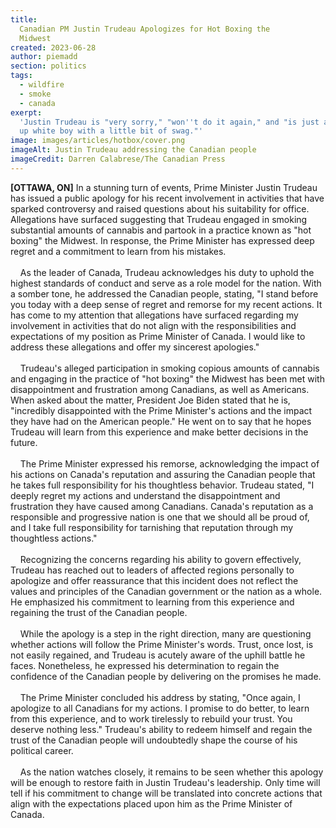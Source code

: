 ```yaml
---
title:
  Canadian PM Justin Trudeau Apologizes for Hot Boxing the
  Midwest
created: 2023-06-28
author: piemadd
section: politics
tags:
  - wildfire
  - smoke
  - canada
exerpt:
  'Justin Trudeau is "very sorry," "won''t do it again," and "is just a quirked
  up white boy with a little bit of swag."'
image: images/articles/hotbox/cover.png
imageAlt: Justin Trudeau addressing the Canadian people
imageCredit: Darren Calabrese/The Canadian Press
---
```


**[OTTAWA, ON]** In a stunning turn of events, Prime Minister Justin Trudeau has
issued a public apology for his recent involvement in activities that have
sparked controversy and raised questions about his suitability for office.
Allegations have surfaced suggesting that Trudeau engaged in smoking substantial
amounts of cannabis and partook in a practice known as "hot boxing" the Midwest.
In response, the Prime Minister has expressed deep regret and a commitment to
learn from his mistakes. <br /><br /> &nbsp;&nbsp;&nbsp;&nbsp;As the leader of
Canada, Trudeau acknowledges his duty to uphold the highest standards of conduct
and serve as a role model for the nation. With a somber tone, he addressed the
Canadian people, stating, "I stand before you today with a deep sense of regret
and remorse for my recent actions. It has come to my attention that allegations
have surfaced regarding my involvement in activities that do not align with the
responsibilities and expectations of my position as Prime Minister of Canada. I
would like to address these allegations and offer my sincerest apologies."
<br /><br /> &nbsp;&nbsp;&nbsp;&nbsp;Trudeau's alleged participation in smoking
copious amounts of cannabis and engaging in the practice of "hot boxing" the
Midwest has been met with disappointment and frustration among Canadians, as
well as Americans. When asked about the matter, President Joe Biden stated that
he is, "incredibly disappointed with the Prime Minister's actions and the impact
they have had on the American people." He went on to say that he hopes Trudeau
will learn from this experience and make better decisions in the future.
<br /><br /> &nbsp;&nbsp;&nbsp;&nbsp;The Prime Minister expressed his remorse,
acknowledging the impact of his actions on Canada's reputation and assuring the
Canadian people that he takes full responsibility for his thoughtless behavior.
Trudeau stated, "I deeply regret my actions and understand the disappointment
and frustration they have caused among Canadians. Canada's reputation as a
responsible and progressive nation is one that we should all be proud of, and I
take full responsibility for tarnishing that reputation through my thoughtless
actions." <br /><br /> &nbsp;&nbsp;&nbsp;&nbsp;Recognizing the concerns
regarding his ability to govern effectively, Trudeau has reached out to leaders
of affected regions personally to apologize and offer reassurance that this
incident does not reflect the values and principles of the Canadian government
or the nation as a whole. He emphasized his commitment to learning from this
experience and regaining the trust of the Canadian people. <br /><br />
&nbsp;&nbsp;&nbsp;&nbsp;While the apology is a step in the right direction, many
are questioning whether actions will follow the Prime Minister's words. Trust,
once lost, is not easily regained, and Trudeau is acutely aware of the uphill
battle he faces. Nonetheless, he expressed his determination to regain the
confidence of the Canadian people by delivering on the promises he made.
<br /><br /> &nbsp;&nbsp;&nbsp;&nbsp;The Prime Minister concluded his address by
stating, "Once again, I apologize to all Canadians for my actions. I promise to
do better, to learn from this experience, and to work tirelessly to rebuild your
trust. You deserve nothing less." Trudeau's ability to redeem himself and regain
the trust of the Canadian people will undoubtedly shape the course of his
political career. <br /><br /> &nbsp;&nbsp;&nbsp;&nbsp;As the nation watches
closely, it remains to be seen whether this apology will be enough to restore
faith in Justin Trudeau's leadership. Only time will tell if his commitment to
change will be translated into concrete actions that align with the expectations
placed upon him as the Prime Minister of Canada.
